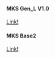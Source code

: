 #### MKS Gen_L V1.0
[Link!](https://github.com/makerbase-mks/Datasheet/blob/master/Gen_L%20DataSheet.pdf)


#### MKS Base2
[Link!](https://github.com/makerbase-mks/Datasheet/blob/master/MKS%20Base2%20DataSheet.pdf)
